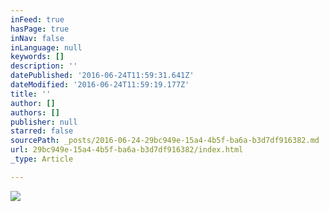 ```yaml
---
inFeed: true
hasPage: true
inNav: false
inLanguage: null
keywords: []
description: ''
datePublished: '2016-06-24T11:59:31.641Z'
dateModified: '2016-06-24T11:59:19.177Z'
title: ''
author: []
authors: []
publisher: null
starred: false
sourcePath: _posts/2016-06-24-29bc949e-15a4-4b5f-ba6a-b3d7df916382.md
url: 29bc949e-15a4-4b5f-ba6a-b3d7df916382/index.html
_type: Article

---
```

![](https://the-grid-user-content.s3-us-west-2.amazonaws.com/1c6e2e3c-e9ed-4e92-a9c2-9f4222381638.jpg)